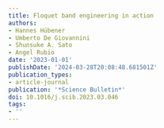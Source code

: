 ```yaml
---
title: Floquet band engineering in action
authors:
- Hannes Hübener
- Umberto De Giovannini
- Shunsuke A. Sato
- Angel Rubio
date: '2023-01-01'
publishDate: '2024-03-28T20:08:48.681501Z'
publication_types:
- article-journal
publication: '*Science Bulletin*'
doi: 10.1016/j.scib.2023.03.046
tags:
- ''
---
```

